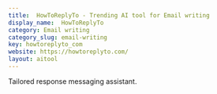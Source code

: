 ```yaml
---
title:  HowToReplyTo - Trending AI tool for Email writing
display_name:  HowToReplyTo
category: Email writing
category_slug: email-writing
key: howtoreplyto_com
website: https://howtoreplyto.com/
layout: aitool
---
```


Tailored response messaging assistant.
